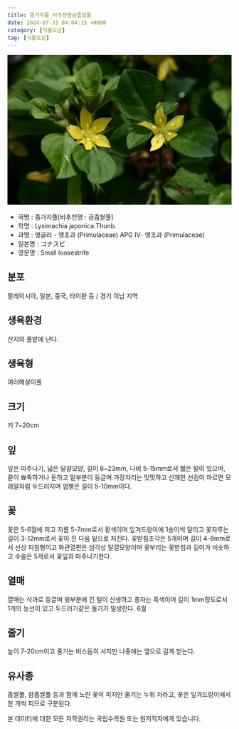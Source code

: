 ```yaml
---
title: 좀가지풀_비추천명금좁쌀풀
date: 2024-07-31 04:04:15 +0800
category: [식물도감]
tag: [식물도감]
---
```




![좀가지풀[비추천명 : 금좁쌀풀]](/assets/img/fileUpload/plants/basic/Primulaceae/Lysimachia/7584/7584_1_th2.jpg)
- 국명 : 좀가지풀[비추천명 : 금좁쌀풀]
- 학명 : Lysimachia japonica Thunb.
- 과명 : 앵글러 - 앵초과 (Primulaceae) APG Ⅳ- 앵초과 (Primulaceae)
- 일본명 : コナスビ
- 영문명 : Small loosestrife


## 분포
말레이시아, 일본, 중국, 타이완 등 / 경기 이남 지역
## 생육환경
산지의 풀밭에 난다.
## 생육형
여러해살이풀
## 크기
키 7~20cm
## 잎
잎은 마주나기, 넓은 달걀모양, 길이 6~23mm, 나비 5-15mm로서 짧은 털이 있으며, 끝이 뾰족하거나 둔하고 밑부분이 둥글며 가장자리는 밋밋하고 산재한 선점이 마르면 모래알처럼 두드러지며 엽병은 길이 5-10mm이다.
## 꽃
꽃은 5-6월에 피고 지름 5-7mm로서 황색이며 잎겨드랑이에 1송이씩 달리고 꽃자루는 길이 3-12mm로서 꽃이 진 다음 밑으로 처진다. 꽃받침조각은 5개이며 길이 4-8mm로서 선상 피침형이고 화관열편은 삼각상 달걀모양이며 꽃부리는 꽃받침과 길이가 비슷하고 수술은 5개로서 꽃잎과 마주나기한다.
## 열매
열매는 삭과로 둥글며 윗부분에 긴 털이 산생하고 종자는 흑색이며 길이 1mm정도로서 1개의 능선이 있고 두드러기같은 돌기가 밀생한다. 6월
## 줄기
높이 7-20cm이고 줄기는 비스듬히 서지만 나중에는 옆으로 길게 벋는다.
## 유사종
좁쌀풀, 참좁쌀풀 등과 함께 노란 꽃이 피지만 줄기는 누워 자라고, 꽃은 잎겨드랑이에서 한 개씩 피므로 구분된다. 






본 데이터에 대한 모든 저작권리는 국립수목원 또는 원저작자에게 있습니다.
